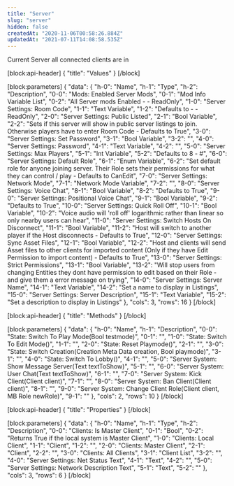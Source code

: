 ```yaml
---
title: "Server"
slug: "server"
hidden: false
createdAt: "2020-11-06T00:58:26.884Z"
updatedAt: "2021-07-11T14:08:58.535Z"
---
```

Current Server all connected clients are in


[block:api-header]
{
  "title": "Values"
}
[/block]

[block:parameters]
{
  "data": {
    "h-0": "Name",
    "h-1": "Type",
    "h-2": "Description",
    "0-0": "Mods: Enabled Server Mods",
    "0-1": "Mod Info Variable List",
    "0-2": "All Server mods Enabled -  - ReadOnly",
    "1-0": "Server Settings: Room Code",
    "1-1": "Text Variable",
    "1-2": "Defaults to  -  - ReadOnly",
    "2-0": "Server Settings: Public Listed",
    "2-1": "Bool Variable",
    "2-2": "Sets if this server will show in public server listings to join. Otherwise players have to enter Room Code - Defaults to True",
    "3-0": "Server Settings: Set Password",
    "3-1": "Bool Variable",
    "3-2": "",
    "4-0": "Server Settings: Password",
    "4-1": "Text Variable",
    "4-2": "",
    "5-0": "Server Settings: Max Players",
    "5-1": "Int Variable",
    "5-2": "Defaults to 8 - #",
    "6-0": "Server Settings: Default Role",
    "6-1": "Enum Variable<MB Role>",
    "6-2": "Set default role for anyone joining server. Their Role sets their permissions for what they can control / play - Defaults to CanEdit",
    "7-0": "Server Settings: Network Mode",
    "7-1": "Network Mode Variable",
    "7-2": "",
    "8-0": "Server Settings: Voice Chat",
    "8-1": "Bool Variable",
    "8-2": "Defaults to True",
    "9-0": "Server Settings: Positional Voice Chat",
    "9-1": "Bool Variable",
    "9-2": "Defaults to True",
    "10-0": "Server Settings: Quick Roll Off",
    "10-1": "Bool Variable",
    "10-2": "Voice audio will 'roll off' logarithmic rather than linear so only nearby users can hear",
    "11-0": "Server Settings: Switch Hosts On Disconnect",
    "11-1": "Bool Variable",
    "11-2": "Host will switch to another player if the Host disconnects - Defaults to True",
    "12-0": "Server Settings: Sync Asset Files",
    "12-1": "Bool Variable",
    "12-2": "Host and clients will send Asset files to other clients for imported content (Only if they have Edit Permission to import content) - Defaults to True",
    "13-0": "Server Settings: Strict Permissions",
    "13-1": "Bool Variable",
    "13-2": "Will stop users from changing Entities they dont have permission to edit based on their Role - and give them a error message on trying",
    "14-0": "Server Settings: Server Name",
    "14-1": "Text Variable",
    "14-2": "Set a name to display in Listings",
    "15-0": "Server Settings: Server Description",
    "15-1": "Text Variable",
    "15-2": "Set a description to display in Listings"
  },
  "cols": 3,
  "rows": 16
}
[/block]

[block:api-header]
{
  "title": "Methods"
}
[/block]

[block:parameters]
{
  "data": {
    "h-0": "Name",
    "h-1": "Description",
    "0-0": "State: Switch To Play Mode(Bool testmode)",
    "0-1": "",
    "1-0": "State: Switch To Edit Mode()",
    "1-1": "",
    "2-0": "State: Reset Playmode()",
    "2-1": "",
    "3-0": "State: Switch Creation(Creation Meta Data creation, Bool playmode)",
    "3-1": "",
    "4-0": "State: Switch To Lobby()",
    "4-1": "",
    "5-0": "Server System: Show Message Server(Text textToShow)",
    "5-1": "",
    "6-0": "Server System: User Chat(Text textToShow)",
    "6-1": "",
    "7-0": "Server System: Kick Client(Client client)",
    "7-1": "",
    "8-0": "Server System: Ban Client(Client client)",
    "8-1": "",
    "9-0": "Server System: Change Client Role(Client client, MB Role newRole)",
    "9-1": ""
  },
  "cols": 2,
  "rows": 10
}
[/block]

[block:api-header]
{
  "title": "Properties"
}
[/block]

[block:parameters]
{
  "data": {
    "h-0": "Name",
    "h-1": "Type",
    "h-2": "Description",
    "0-0": "Clients: Is Master Client",
    "0-1": "Bool",
    "0-2": "Returns True if the local system is Master Client",
    "1-0": "Clients: Local Client",
    "1-1": "Client",
    "1-2": "",
    "2-0": "Clients: Master Client",
    "2-1": "Client",
    "2-2": "",
    "3-0": "Clients: All Clients",
    "3-1": "Client List",
    "3-2": "",
    "4-0": "Server Settings: Net Status Text",
    "4-1": "Text",
    "4-2": "",
    "5-0": "Server Settings: Network Description Text",
    "5-1": "Text",
    "5-2": ""
  },
  "cols": 3,
  "rows": 6
}
[/block]